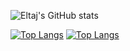 ![Eltaj's GitHub stats](https://github-readme-stats.vercel.app/api?username=EltajGafarli&show_icons=true&theme=radical)

[![Top Langs](https://github-readme-stats.vercel.app/api/top-langs/?username=EltajGafarli&layout=compact&theme=radical)](https://github.com/eltajgafarli/github-readme-stats)
[![Top Langs](https://github-readme-stats.vercel.app/api/top-langs/?username=EltajGafarli&langs_count=8&theme=radical)](https://github.com/eltajgafarli/github-readme-stats)

